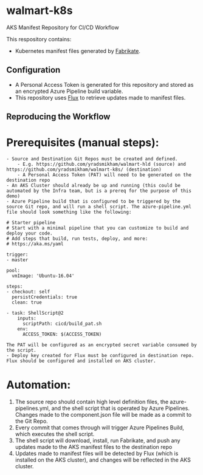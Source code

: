 # walmart-k8s

AKS Manifest Repository for CI/CD Workflow

This respository contains:
- Kubernetes manifest files generated by [Fabrikate](https://github.com/Microsoft/fabrikate).

## Configuration

- A Personal Access Token is generated for this repository and stored as an encrypted Azure Pipeline build variable.
- This repository uses [Flux](https://github.com/weaveworks/flux) to retrieve updates made to manifest files.


## Reproducing the Workflow

# Prerequisites (manual steps):
    - Source and Destination Git Repos must be created and defined.
        - E.g. https://github.com/yradsmikham/walmart-hld (source) and https://github.com/yradsmikham/walmart-k8s/ (destination)
        - A Personal Access Token (PAT) will need to be generated on the destination repo
	- An AKS Cluster should already be up and running (this could be automated by the Infra team, but is a prereq for the purpose of this demo)
	- Azure Pipeline build that is configured to be triggered by the source Git repo, and will run a shell script. The azure-pipeline.yml file should look something like the following:

```
# Starter pipeline
# Start with a minimal pipeline that you can customize to build and deploy your code.
# Add steps that build, run tests, deploy, and more:
# https://aka.ms/yaml
	  
trigger:
- master
	
pool:
  vmImage: 'Ubuntu-16.04'
	
steps:
- checkout: self
  persistCredentials: true
  clean: true
	
- task: ShellScript@2
	inputs:
	  scriptPath: cicd/build_pat.sh
	env:
	  ACCESS_TOKEN: $(ACCESS_TOKEN)
```

	The PAT will be configured as an encrypted secret variable consumed by the script.
	- Deploy key created for Flux must be configured in destination repo. Flux should be configured and installed on AKS cluster.


# Automation:
1. The source repo should contain high level definition files, the azure-pipelines.yml, and the shell script that is operated by Azure Pipelines. Changes made to the component.json file will be made as a commit to the Git Repo.
2. Every commit that comes through will trigger Azure Pipelines Build, which executes the shell script.
3. The shell script will download, install, run Fabrikate, and push any updates made to the AKS manifest files to the destination repo
4. Updates made to manifest files will be detected by Flux (which is installed on the AKS cluster), and changes will be reflected in the AKS cluster.
